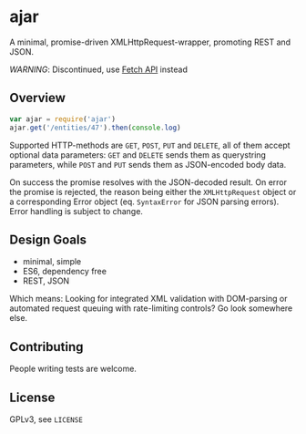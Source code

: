 # ajar

A minimal, promise-driven XMLHttpRequest-wrapper, promoting REST and JSON.

*WARNING*: Discontinued, use [Fetch API](https://developer.mozilla.org/en-US/docs/Web/API/Fetch_API) instead

## Overview

```javascript
var ajar = require('ajar')
ajar.get('/entities/47').then(console.log)
```

Supported HTTP-methods are `GET`, `POST`, `PUT` and `DELETE`, all of them accept optional data parameters: `GET` and `DELETE` sends them as querystring parameters, while `POST` and `PUT` sends them as JSON-encoded body data.

On success the promise resolves with the JSON-decoded result.
On error the promise is rejected, the reason being either the `XMLHttpRequest` object or a corresponding Error object (eq. `SyntaxError` for JSON parsing errors).
Error handling is subject to change.

## Design Goals

- minimal, simple
- ES6, dependency free
- REST, JSON

Which means:
Looking for integrated XML validation with DOM-parsing or automated request queuing with rate-limiting controls?
Go look somewhere else.

## Contributing

People writing tests are welcome.

## License

GPLv3, see `LICENSE`
